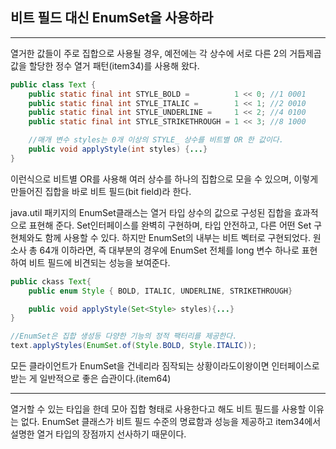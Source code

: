 ## 비트 필드 대신 EnumSet을 사용하라

---

열거한 값들이 주로 집합으로 사용될 경우, 예전에는 각 상수에 서로 다른 2의 거듭제곱 값을 할당한 정수 열거 패턴(item34)를 사용해 왔다.

```java
public class Text {
    public static final int STYLE_BOLD =          1 << 0; //1 0001
    public static final int STYLE_ITALIC =        1 << 1; //2 0010
    public static final int STYLE_UNDERLINE =     1 << 2; //4 0100
    public static final int STYLE_STRIKETHROUGH = 1 << 3; //8 1000

    //매개 변수 styles는 0개 이상의 STYLE_ 상수를 비트별 OR 한 값이다.
    public void applyStyle(int styles) {...}
}
```

이런식으로 비트별 OR를 사용해 여러 상수를 하나의 집합으로 모을 수 있으며, 이렇게 만들어진 집합을 바로 비트 필드(bit field)라 한다.

java.util 패키지의 EnumSet클래스는 열거 타입 상수의 값으로 구성된 집합을 효과적으로 표현해 준다. Set인터페이스를 완벽히 구현하며, 타입 안전하고, 다른 어떤 Set 구현체와도 함께 사용할 수 있다. 하지만 EnumSet의 내부는 비트 벡터로 구현되었다. 원소사 총 64개 이하라면, 즉 대부분의 경우에 EnumSet 전체를 long 변수 하나로 표현하여 비트 필드에 비견되는 성능을 보여준다.

```java
public ckass Text{
    public enum Style { BOLD, ITALIC, UNDERLINE, STRIKETHROUGH}

    public void applyStyle(Set<Style> styles){...}
}
```

```java
//EnumSet은 집합 생성등 다양한 기능의 정적 팩터리를 제공한다.
text.applyStyles(EnumSet.of(Style.BOLD, Style.ITALIC));

```

모든 클라이언트가 EnumSet을 건네리라 짐작되는 상황이라도이왕이면 인터페이스로 받는 게 일반적으로 좋은 습관이다.(item64)

---

열거할 수 있는 타입을 한데 모아 집합 형태로 사용한다고 해도 비트 필드를 사용할 이유는 없다. EnumSet 클래스가 비트 필드 수준의 명료함과 성능을 제공하고 item34에서 설명한 열거 타입의 장점까지 선사하기 때문이다.

